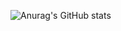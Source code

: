 ![Anurag's GitHub stats](https://github-readme-stats.vercel.app/api?username=AllenFang&show_icons=true&bg_color=00000000)
